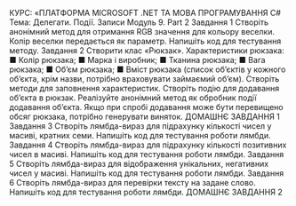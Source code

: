 КУРС: «ПЛАТФОРМА MICROSOFT .NET
ТА МОВА ПРОГРАМУВАННЯ C#
Тема: Делегати. Події. Записи
Модуль 9. Part 2
Завдання 1
Створіть анонімний метод для отримання RGB значення для кольору веселки. Колір веселки передається як
параметр. Напишіть код для тестування методу.
Завдання 2
Створити клас «Рюкзак». Характеристики рюкзака:
■ Колір рюкзака;
■ Марка і виробник;
■ Тканина рюкзака;
■ Вага рюкзака;
■ Об’єм рюкзака;
■ Вміст рюкзака (список об’єктів у кожного об’єкта, крім
назви, потрібно враховувати займаємий об’єм).
Створіть методи для заповнення характеристик. Створіть подію для додавання об’єкта в рюкзак. Реалізуйте
анонімний метод як обробник події додавання об’єкта.
Якщо при спробі додавання може бути перевищено обсяг
рюкзака, потрібно генерувати виняток.
ДОМАШНЄ ЗАВДАННЯ
1
Завдання 3
Створіть лямбда-вираз для підрахунку кількості чисел у масиві, кратних семи. Напишіть код для тестування
роботи лямбди.
Завдання 4
Створіть лямбда-вираз для підрахунку кількості позитивних чисел в масиві. Напишіть код для тестування
роботи лямбди.
Завдання 5
Створіть лямбда-вираз для відображення унікальних,
негативних чисел у масиві. Напишіть код для тестування
роботи лямбди.
Завдання 6
Створіть лямбда-вираз для перевірки тексту на задане
слово. Напишіть код для тестування роботи лямбди.
ДОМАШНЄ ЗАВДАННЯ
2
